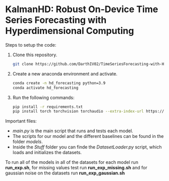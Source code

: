 # KalmanHD: Robust On-Device Time Series Forecasting with Hyperdimensional Computing

Steps to setup the code:
   1) Clone this repository.
      ```bash
      git clone https://github.com/DarthIV02/TimeSeriesForecasting-with-HD
      ```
   3) Create a new anaconda environment and activate.
      ```bash
      conda create -n hd_forecasting python=3.9
      conda activate hd_forecasting
      ```
   5) Run the following commands:
      ```bash
      pip install -r requirements.txt
      pip install torch torchvision torchaudio --extra-index-url https://download.pytorch.org/whl/cu117
      ```

Important files:
   - *main.py* is the main script that runs and tests each model.
   - The scripts for our model and the different baselines can be found in the folder *models*.
   - Inside the *Stuff* folder you can finde the *DatasetLoader.py* script, which loads and initializes the datasets.

To run all of the models in all of the datasets for each model run **run_exp.sh**, for missing values test run **run_exp_missing.sh** and for gaussian noise on the datasets run **run_exp_gaussian.sh**
